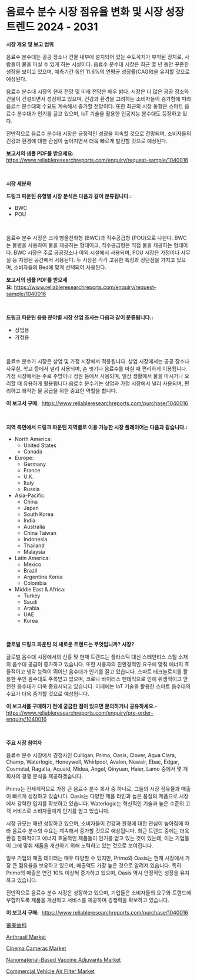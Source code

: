 <p><h1>음료수 분수 시장 점유율 변화 및 시장 성장 트렌드 2024 - 2031</h1></p><p><strong>시장 개요 및 보고 범위</strong></p>
<p><p>음료수 분수대는 공공 장소나 건물 내부에 설치되어 있는 수도꼭지가 부착된 장치로, 사람들이 물을 마실 수 있게 하는 시설이다. 음료수 분수대 시장은 최근 몇 년 동안 꾸준한 성장을 보이고 있으며, 예측기간 동안 11.6%의 연평균 성장률(CAGR)을 유지할 것으로 예상된다.</p><p>음료수 분수대 시장의 현재 전망 및 미래 전망은 매우 밝다. 시장은 더 많은 공공 장소와 건물이 건설되면서 성장하고 있으며, 건강과 환경을 고려하는 소비자들이 증가함에 따라 음료수 분수대의 수요도 계속해서 증가할 전망이다. 또한 최근의 시장 동향은 스마트 음료수 분수대가 인기를 끌고 있으며, IoT 기술을 활용한 인공지능 분수대도 등장하고 있다.</p><p>전반적으로 음료수 분수대 시장은 긍정적인 성장을 지속할 것으로 전망되며, 소비자들의 건강과 환경에 대한 관심이 높아지면서 더욱 빠르게 발전할 것으로 예상된다.</p></p>
<p><strong>보고서의 샘플 PDF를 받으세요:</strong> <a href="https://www.reliableresearchreports.com/enquiry/request-sample/1040016">https://www.reliableresearchreports.com/enquiry/request-sample/1040016</a></p>
<p>&nbsp;</p>
<p><strong>시장 세분화</strong></p>
<p><strong>드링크 파운틴 유형별 시장 분석은 다음과 같이 분류됩니다.:</strong></p>
<p><ul><li>BWC</li><li>POU</li></ul></p>
<p>&nbsp;</p>
<p><p>음료수 분수 시장은 크게 병물친화형 (BWC)과 직수공급형 (POU)으로 나뉜다. BWC는 물병을 사용하여 물을 제공하는 형태이고, 직수공급형은 직접 물을 제공하는 형태이다. BWC 시장은 주로 공공장소나 야외 시설에서 사용되며, POU 시장은 가정이나 사무실 등 지정된 공간에서 사용된다. 두 시장은 각각 고유한 특징과 장단점을 가지고 있으며, 소비자들의 Bed에 맞게 선택되어 사용된다.</p></p>
<p><strong>보고서의 샘플 PDF를 받으세요:</strong>&nbsp;<a href="https://www.reliableresearchreports.com/enquiry/request-sample/1040016">https://www.reliableresearchreports.com/enquiry/request-sample/1040016</a></p>
<p>&nbsp;</p>
<p><strong> 드링크 파운틴 응용 분야별 시장 산업 조사는 다음과 같이 분류됩니다.:</strong></p>
<p><ul><li>상업용</li><li>가정용</li></ul></p>
<p>&nbsp;</p>
<p><p>음료수 분수기 시장은 상업 및 가정 시장에서 적용됩니다. 상업 시장에서는 공공 장소나 사무실, 학교 등에서 널리 사용되며, 손 씻기나 음료수를 마실 때 편리하게 이용됩니다. 가정 시장에서는 주로 주방이나 정원 등에서 사용되며, 일상 생활에서 물을 마시거나 요리할 때 유용하게 활용됩니다.음료수 분수기는 상업과 가정 시장에서 널리 사용되며, 편리하고 쾌적한 물 공급을 위한 중요한 역할을 합니다.</p></p>
<p><strong>이 보고서 구매:</strong>&nbsp; <a href="https://www.reliableresearchreports.com/purchase/1040016">https://www.reliableresearchreports.com/purchase/1040016</a></p>
<p>&nbsp;</p>
<p><strong>지역 측면에서 드링크 파운틴 지역별로 이용 가능한 시장 플레이어는 다음과 같습니다.:</strong></p>
<p><ul>
    <li>
        North America:
        <ul>
            <li>United States</li>
            <li>Canada</li>
        </ul>
    </li>
    <li>
        Europe:
        <ul>
            <li>Germany</li>
            <li>France</li>
            <li>U.K.</li>
            <li>Italy</li>
            <li>Russia</li>
        </ul>
    </li>
    <li>
        Asia-Pacific:
        <ul>
            <li>China</li>
            <li>Japan</li>
            <li>South Korea</li>
            <li>India</li>
            <li>Australia</li>
            <li>China Taiwan</li>
            <li>Indonesia</li>
            <li>Thailand</li>
            <li>Malaysia</li>
        </ul>
    </li>
    <li>
        Latin America:
        <ul>
            <li>Mexico</li>
            <li>Brazil</li>
            <li>Argentina Korea</li>
            <li>Colombia</li>
        </ul>
    </li>
    <li>
        Middle East & Africa:
        <ul>
            <li>Turkey</li>
            <li>Saudi</li>
            <li>Arabia</li>
            <li>UAE</li>
            <li>Korea</li>
        </ul>
    </li>
    </ul></p>
<p>&nbsp;</p>
<p><strong>글로벌 드링크 파운틴 의 새로운 트렌드는 무엇입니까? 시장?</strong></p>
<p><p>글로벌 음수대 시장에서의 신흥 및 현재 트렌드는 플라스틱 대신 스테인리스 스틸 소재의 음수대 공급이 증가하고 있습니다. 또한 사용자의 친환경적인 요구에 맞춰 에너지 효율적이고 냉각 능력이 뛰어난 음수대가 인기를 끌고 있습니다. 스마트 테크놀로지를 활용한 무인 음수대도 주목받고 있으며, 코로나 바이러스 팬데믹으로 인해 위생적이고 안전한 음수대가 더욱 중요시되고 있습니다. 미래에는 IoT 기술을 활용한 스마트 음수대의 수요가 더욱 증가할 것으로 예상됩니다.</p></p>
<p><strong>이 보고서를 구매하기 전에 궁금한 점이 있으면 문의하거나 공유하세요.</strong>- <a href="https://www.reliableresearchreports.com/enquiry/pre-order-enquiry/1040016">https://www.reliableresearchreports.com/enquiry/pre-order-enquiry/1040016</a></p>
<p>&nbsp;</p>
<p><strong>주요 시장 참여자</strong></p>
<p><p>음료수 분수 시장에서 경쟁사인 Culligan, Primo, Oasis, Clover, Aqua Clara, Champ, Waterlogic, Honeywell, Whirlpool, Avalon, Newair, Ebac, Edgar, Cosmetal, Ragalta, Aquaid, Midea, Angel, Qinyuan, Haier, Lamo 중에서 몇 개 회사의 경쟁 분석을 제공하겠습니다.</p><p> Primo는 전세계적으로 가장 큰 음료수 분수 회사 중 하나로, 그들의 시장 점유율과 매출이 빠르게 성장하고 있습니다. Oasis는 다양한 제품 라인과 높은 품질의 제품으로 시장에서 강력한 입지를 확보하고 있습니다. Waterlogic는 혁신적인 기술과 높은 수준의 고객 서비스로 소비자들에게 인기를 얻고 있습니다. </p><p>시장 규모는 매년 성장하고 있으며, 소비자들이 건강과 환경에 대한 관심이 높아짐에 따라 음료수 분수의 수요는 계속해서 증가할 것으로 예상됩니다. 최근 트렌드 중에는 더욱 환경 친화적이고 에너지 효율적인 제품들이 인기를 얻고 있는 것이 있는데, 이는 기업들이 그에 맞춰 제품을 개선하기 위해 노력하고 있는 것으로 보여집니다.</p><p>일부 기업의 매출 데이터는 매우 다양할 수 있지만, Primo와 Oasis는 현재 시장에서 가장 큰 점유율을 보유하고 있으며, 매출액도 가장 높은 것으로 알려져 있습니다. 특히 Primo의 매출은 연간 10% 이상씩 증가하고 있으며, Oasis 역시 안정적인 성장을 유지하고 있습니다.</p><p>전반적으로 음료수 분수 시장은 성장하고 있으며, 기업들은 소비자들의 요구와 트렌드에 부합하도록 제품을 개선하고 서비스를 제공하며 경쟁력을 확보하고 있습니다.</p></p>
<p><strong>이 보고서 구매:</strong>&nbsp;&nbsp;<a href="https://www.reliableresearchreports.com/purchase/1040016">https://www.reliableresearchreports.com/purchase/1040016</a></p>
<p><p><a href="https://github.com/vhemk0794148/Market-Research-Report-List-1/blob/main/8563175188540.md">審美歯科</a></p><p><a href="https://silk-columnist-571.notion.site/Anthrasil-Market-Size-Share-Trends-Analysis-Report-By-Application-Regional-Outlook-Competitive--48dd79e4fbb24d8381cd6985fa9e6b08">Anthrasil Market</a></p><p><a href="https://issuu.com/reportprime-2/docs/cinema-cameras-market-size-2030.pptx">Cinema Cameras Market</a></p><p><a href="https://cat-emmental-94b.notion.site/Nanomaterial-Based-Vaccine-Adjuvants-Market-Size-Growth-Outlook-from-2024-to-2031-projecting-at-Ma-806859d3fa3a403fa06a9dd31592be2c">Nanomaterial-Based Vaccine Adjuvants Market</a></p><p><a href="https://github.com/sofayahoo2023/Market-Research-Report-List-3/blob/main/commercial-vehicle-air-filter-market.md">Commercial Vehicle Air Filter Market</a></p></p>

